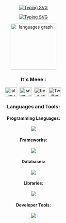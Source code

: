
<div align="center">

  [![Typing SVG](https://readme-typing-svg.demolab.com?font=Fira+Code&weight=500&size=32&pause=1000&color=00F7D2&center=true&vCenter=true&width=800&lines=Hello+there+👋%2C+I'm+Tejas+Mehetre)](https://git.io/typing-svg)

  [![Typing SVG](https://readme-typing-svg.demolab.com?font=Fira+Code&weight=400&size=18&pause=1000&color=F745B5&center=true&vCenter=true&width=800&lines=An+aspiring+Competitive+Programmer+and+Web+Developer)](https://git.io/typing-svg)

</div>

<div align="center">
  <img src="https://github-readme-stats.vercel.app/api/top-langs?username=Tejas-Mehetre&locale=en&hide_title=false&layout=compact&card_width=320&langs_count=5&theme=dracula&hide_border=false" height="150" alt="languages graph"  /> 
</div>

<h3 align="Center">It's Meee :</h3>
  
<div align="center">
  
  <a href="https://www.linkedin.com/in/tejas-mehetre-922385253/" target="blank"><img align="center" src="https://raw.githubusercontent.com/rahuldkjain/github-profile-readme-generator/master/src/images/icons/Social/linked-in-alt.svg" alt="atanu basak" height="30" width="40" /></a>&nbsp;
  <a href="https://leetcode.com/u/Tejas_Mehetre" target="blank"><img align="center" src="https://raw.githubusercontent.com/rahuldkjain/github-profile-readme-generator/master/src/images/icons/Social/leet-code.svg" alt="snow_codes" height="30" width="40" /></a>&nbsp;
  <a href="https://www.instagram.com/tejas_mehetre_7/" target="blank"><img align="center" src="https://raw.githubusercontent.com/rahuldkjain/github-profile-readme-generator/master/src/images/icons/Social/instagram.svg" alt="be_a_rook" height="30" width="40" /></a>&nbsp;
  <a href="https://x.com/TejasMehetre3" target="_blank"><img align="center" src="https://raw.githubusercontent.com/rahuldkjain/github-profile-readme-generator/master/src/images/icons/Social/twitter.svg" alt="Twitter" height="30" width="40" /></a>&nbsp;

</div>

<h3 align="center">Languages and Tools:</h3>

<div align="center">
  <h4>Programming Languages:</h4>
  <img src="https://skillicons.dev/icons?i=javascript,c,cpp,java,python" />
</div>

<div align="center">
  <h4>Frameworks:</h4>
  <img src="https://skillicons.dev/icons?i=next,react,nodejs,express,tailwind" />
</div>

<div align="center">
  <h4>Databases:</h4>
  <img src="https://skillicons.dev/icons?i=mongodb,mysql,postgresql" />
</div>

<div align="center">
  <h4>Libraries:</h4>
  <img src="https://skillicons.dev/icons?i=pandas,numPy,matplotlib,scikit" />
</div>

<div align="center">
  <h4>Developer Tools:</h4>
  <img src="https://skillicons.dev/icons?i=git,github,vscode,jupyter,html,css" />
</div>
